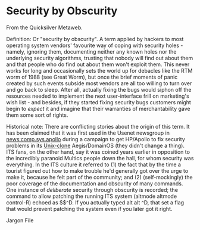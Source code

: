 
# Security by Obscurity

From the Quicksilver Metaweb.

Definition: Or "security by obscurity". A term applied by hackers to most operating system vendors' favourite way of coping with security holes - namely, ignoring them, documenting neither any known holes nor the underlying security algorithms, trusting that nobody will find out about them and that people who do find out about them won't exploit them. This never works for long and occasionally sets the world up for debacles like the RTM worm of 1988 (see Great Worm), but once the brief moments of panic created by such events subside most vendors are all too willing to turn over and go back to sleep. After all, actually fixing the bugs would siphon off the resources needed to implement the next user-interface frill on marketing's wish list - and besides, if they started fixing security bugs customers might begin to *expect* it and imagine that their warranties of merchantability gave them some sort of rights.

Historical note: There are conflicting stories about the origin of this term. It has been claimed that it was first used in the Usenet newsgroup in [news:comp.sys.apollo](/news-comp-sys-apollo) during a campaign to get HP/Apollo to fix security problems in its [Unix-clone](/unix-clone) Aegis/DomainOS (they didn't change a thing). ITS fans, on the other hand, say it was coined years earlier in opposition to the incredibly paranoid Multics people down the hall, for whom security was everything. In the ITS culture it referred to (1) the fact that by the time a tourist figured out how to make trouble he'd generally got over the urge to make it, because he felt part of the community; and (2) (self-mockingly) the poor coverage of the documentation and obscurity of many commands. One instance of *deliberate* security through obscurity is recorded; the command to allow patching the running ITS system (altmode altmode control-R) echoed as $$^D. If you actually typed alt alt ^D, that set a flag that would prevent patching the system even if you later got it right.

Jargon File
